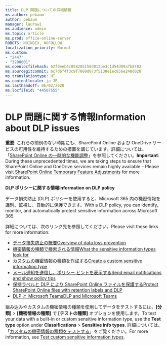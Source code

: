 ```yaml
---
title: DLP 問題についての詳細情報
ms.author: pebaum
author: pebaum
manager: laurawi
ms.audience: admin
ms.topic: article
ms.prod: office-online-server
ROBOTS: NOINDEX, NOFOLLOW
localization_priority: Normal
ms.custom:
- "2447"
- "3200001"
ms.openlocfilehash: 62f0eeb4c058285158d012be3c1d54d09a7b8482
ms.sourcegitcommit: bc7d6f4f3c9f7060d073f5130e1ec856e248d020
ms.translationtype: HT
ms.contentlocale: ja-JP
ms.lasthandoff: 06/02/2020
ms.locfileid: "44507555"
---
```

# <a name="information-about-dlp-issues"></a><span data-ttu-id="d9a8c-102">DLP 問題に関する情報</span><span class="sxs-lookup"><span data-stu-id="d9a8c-102">Information about DLP issues</span></span>

<span data-ttu-id="d9a8c-103">**重要**: これらの前例のない時期にも、SharePoint Online および OneDrive サービスの可用性を維持するための措置を講じています。詳細については、「[SharePoint Online の一時的な機能調整](https://aka.ms/ODSPAdjustments)」を参照してください。</span><span class="sxs-lookup"><span data-stu-id="d9a8c-103">**Important**: During these unprecedented times, we are taking steps to ensure that SharePoint Online and OneDrive services remain highly available – Please visit [SharePoint Online Temporary Feature Adjustments](https://aka.ms/ODSPAdjustments) for more information.</span></span>

<span data-ttu-id="d9a8c-104">**DLP ポリシーに関する情報**</span><span class="sxs-lookup"><span data-stu-id="d9a8c-104">**Information on DLP policy**</span></span>

<span data-ttu-id="d9a8c-105">データ損失防止 (DLP) ポリシーを使用すると、Microsoft 365 内の機密情報を識別、監視し、自動的に保護できます。</span><span class="sxs-lookup"><span data-stu-id="d9a8c-105">With a DLP policy, you can identify, monitor, and automatically protect sensitive information across Microsoft 365.</span></span>

<span data-ttu-id="d9a8c-106">詳細については、次のリンク先を参照してください。</span><span class="sxs-lookup"><span data-stu-id="d9a8c-106">Please visit these links for more information:</span></span>

- [<span data-ttu-id="d9a8c-107">データ損失防止の概要</span><span class="sxs-lookup"><span data-stu-id="d9a8c-107">Overview of data loss prevention</span></span>](https://docs.microsoft.com/microsoft-365/compliance/data-loss-prevention-policies)
- [<span data-ttu-id="d9a8c-108">機密情報の種類で検索される情報</span><span class="sxs-lookup"><span data-stu-id="d9a8c-108">What the sensitive information types look for</span></span>](https://docs.microsoft.com/microsoft-365/compliance/sensitive-information-type-entity-definitions)
- [<span data-ttu-id="d9a8c-109">カスタムの機密情報の種類を作成する</span><span class="sxs-lookup"><span data-stu-id="d9a8c-109">Create a custom sensitive information type</span></span>](https://docs.microsoft.com/microsoft-365/compliance/create-a-custom-sensitive-information-type)
- [<span data-ttu-id="d9a8c-110">メール通知を送信し、ポリシー ヒントを表示する</span><span class="sxs-lookup"><span data-stu-id="d9a8c-110">Send email notifications and show policy tips</span></span>](https://docs.microsoft.com/microsoft-365/compliance/use-notifications-and-policy-tips)
- [<span data-ttu-id="d9a8c-111">保持ラベルと DLP により SharePoint Online ファイルを保護する</span><span class="sxs-lookup"><span data-stu-id="d9a8c-111">Protect SharePoint Online files with retention labels and DLP</span></span>](https://docs.microsoft.com/microsoft-365/compliance/protect-sharepoint-online-files-with-office-365-labels-and-dlp)
- [<span data-ttu-id="d9a8c-112">DLP と Microsoft Teams</span><span class="sxs-lookup"><span data-stu-id="d9a8c-112">DLP and Microsoft Teams</span></span>](https://docs.microsoft.com/microsoft-365/compliance/dlp-microsoft-teams)

<span data-ttu-id="d9a8c-113">組み込みやカスタムの機密情報の種類を使用してデータをテストするには、**[分類]** > **[機密情報の種類]** で **[テストの種類]** オプションを使用します。</span><span class="sxs-lookup"><span data-stu-id="d9a8c-113">To test your data with a built-in or custom sensitive information type, use the **Test type** option under **Classifications** > **Sensitive info types**.</span></span> <span data-ttu-id="d9a8c-114">詳細については、「[カスタムの機密情報の種類をテストする](https://docs.microsoft.com/microsoft-365/compliance/create-a-custom-sensitive-information-type#create-custom-sensitive-information-types-in-the-security--compliance-center)」をご覧ください。</span><span class="sxs-lookup"><span data-stu-id="d9a8c-114">For more information, see [Test custom sensitive information types](https://docs.microsoft.com/microsoft-365/compliance/create-a-custom-sensitive-information-type#create-custom-sensitive-information-types-in-the-security--compliance-center).</span></span>